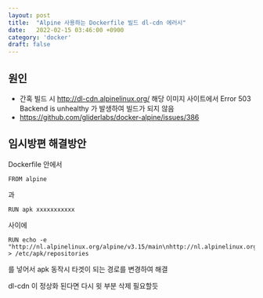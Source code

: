 ```yaml
---
layout: post
title:  "Alpine 사용하는 Dockerfile 빌드 dl-cdn 에러시"
date:   2022-02-15 03:46:00 +0900
category: 'docker'
draft: false
---
```


## 원인

- 간혹 빌드 시 http://dl-cdn.alpinelinux.org/ 해당 이미지 사이트에서 Error 503 Backend is unhealthy 가 발생하여 빌드가 되지 않음
- https://github.com/gliderlabs/docker-alpine/issues/386

## 임시방편 해결방안

Dockerfile 안에서 

```
FROM alpine
```
과

```
RUN apk xxxxxxxxxxx
```
사이에

```
RUN echo -e "http://nl.alpinelinux.org/alpine/v3.15/main\nhttp://nl.alpinelinux.org/alpine/v3.15/community" > /etc/apk/repositories
```
를 넣어서 apk 동작시 타겟이 되는 경로를 변경하여 해결  

dl-cdn 이 정상화 된다면 다시 윗 부분 삭제 필요할듯

